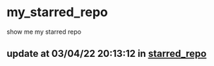 # my_starred_repo
show me my starred repo

update at 03/04/22 20:13:12 in [starred_repo](./index.html)
---

